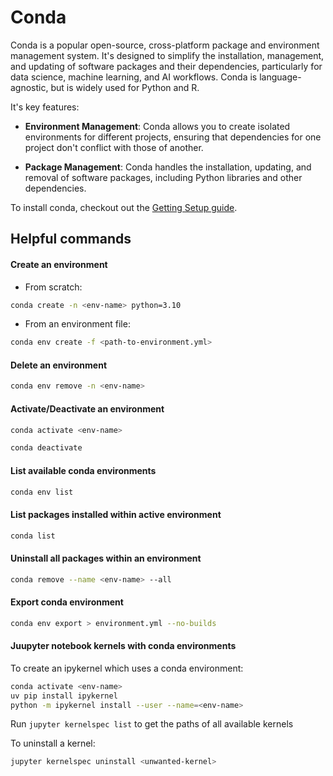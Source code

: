 # Conda
Conda is a popular open-source, cross-platform package and environment management system. It's designed to simplify the installation, management, and updating of software packages and their dependencies, particularly for data science, machine learning, and AI workflows. Conda is language-agnostic, but is widely used for Python and R.

It's key features:

* **Environment Management**: Conda allows you to create isolated environments for different projects, ensuring that dependencies for one project don't conflict with those of another.

* **Package Management**: Conda handles the installation, updating, and removal of software packages, including Python libraries and other dependencies.

To install conda, checkout out the [Getting Setup guide](../How-To/getting-setup.md).

## Helpful commands

#### Create an environment

- From scratch:
```bash
conda create -n <env-name> python=3.10
```

- From an environment file:
```bash
conda env create -f <path-to-environment.yml>
```

#### Delete an environment
```bash
conda env remove -n <env-name>
```

#### Activate/Deactivate an environment
```bash
conda activate <env-name>
```

```bash
conda deactivate
```

#### List available conda environments
```bash
conda env list
```

#### List packages installed within active environment
```bash
conda list
```

#### Uninstall all packages within an environment
```bash
conda remove --name <env-name> --all
```

#### Export conda environment
```bash
conda env export > environment.yml --no-builds
```

#### Juupyter notebook kernels with conda environments

To create an ipykernel which uses a conda environment:

```bash
conda activate <env-name>
uv pip install ipykernel
python -m ipykernel install --user --name=<env-name>
```

Run `jupyter kernelspec list` to get the paths of all available kernels

To uninstall a kernel:
```bash
jupyter kernelspec uninstall <unwanted-kernel>
```